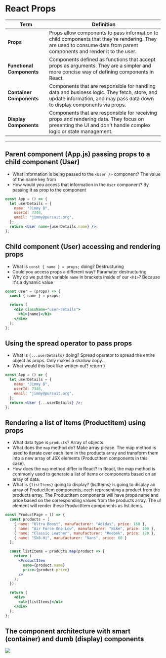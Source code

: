 # React Props

| Term | Definition |
| ---- | ---------- |
| __Props__ | Props allow components to pass information to child components that they're rendering. They are used to consume data from parent components and render it to the user. |
| __Functional Components__ | Components defined as functions that accept props as arguments. They are a simpler and more concise way of defining components in React. |
| __Container Components__ | Components that are responsible for handling data and business logic. They fetch, store, and update information, and may pass data down to display components via props. |
| __Display Components__ | Components that are responsible for receiving props and rendering data. They focus on presenting the UI and don't handle complex logic or state management. |

---

## Parent component (App.js) passing props to a child component (User)

- What information is being passed to the `<User />` component? The value of the name key from 
- How would you access that information in the `User` component? By passing it as prop to the component

```jsx
const App = () => {
  let userDetails = {
    name: "Jimmy B",
    userId: 7348,
    email: "jimmy@pursuit.org",
  };
  return <User name={userDetails.name} />;
};
```

## Child component (User) accessing and rendering props

- What is `const { name } = props;` doing? Destructuring 
- Could you access props a different way? Paramater destructuring
- Why do we put the variable `name` in brackets inside of our `<h1>`? Because it's a dynamic value

```jsx
const User = (props) => {
  const { name } = props;

  return (
    <div className="user-details">
      <h1>{name}</h1>
    </div>
  );
};
```

## Using the spread operator to pass props

- What is `{...userDetails}` doing? Spread operator to spread the entire object as props. Only makes a shallow copy.
- What would this look like written out? return <User name={userDetails.name} userID... />}

```jsx
const App = () => {
  let userDetails = {
    name: "Jimmy B",
    userId: 7348,
    email: "jimmy@pursuit.org",
  };
  return <User {...userDetails} />;
};
```

## Rendering a list of items (ProductItem) using props

- What data type is `products`? Array of objects
- What does the `map` method do? Make array please. The map method is used to iterate over each item in the products array and transform them into a new array of JSX elements (ProductItem components in this case).
- How does the `map` method differ in React? In React, the map method is commonly used to generate a list of items or components based on an array of data.
- What is `{listItems}` going to display? {listItems} is going to display an array of ProductItem components, each representing a product from the products array. The ProductItem components will have props name and price based on the corresponding values from the products array. The ul element will render these ProductItem components as list items.

```jsx
const ProductPage = () => {
  const products = [
    { name: "Ultra Boost", manufacturer: "Adidas", price: 160 },
    { name: "Air Force One Low", manufacturer: "Nike", price: 100 },
    { name: "Classic Leather", manufacturer: "Reebok", price: 120 },
    { name: "Sk8-Hi", manufacturer: "Vans", price: 60 }
  ];

  const listItems = products.map(product => {
    return (
      <ProductItem
        name={product.name}
        price={product.price}
      />
    );
  });

  return (
    <div>
      <ul>{listItems}</ul>
    </div>
  );
};
```

## The component architecture with smart (container) and dumb (display) components

![](./images/props_diagram.png)

